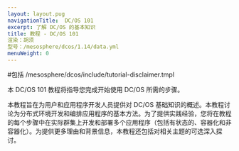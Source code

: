 ```yaml
---
layout: layout.pug
navigationTitle:  DC/OS 101
excerpt: 了解 DC/OS 的基本知识
title: 教程 - DC/OS 101
渲染：胡须
型号：/mesosphere/dcos/1.14/data.yml
menuWeight: 0
---
```



#包括 /mesosphere/dcos/include/tutorial-disclaimer.tmpl

本 DC/OS 101 教程将指导您完成开始使用 DC/OS 所需的步骤。


本教程旨在为用户和应用程序开发人员提供对 DC/OS 基础知识的概述。本教程讨论为分布式环境开发和编排应用程序的基本方法。为了提供实践经验，您将在教程的每个步骤中在实际群集上开发和部署多个应用程序（包括有状态的、容器化和非容器化）。为提供更多理由和背景信息，本教程还包括对相关主题的可选深入探讨。

